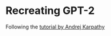 # Recreating GPT-2 

Following the [tutorial by Andrej Karpathy](<https://www.youtube.com/watch?v=l8pRSuU81PU&t=314s>)